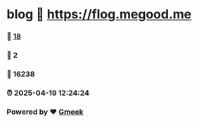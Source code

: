 # blog :link: https://flog.megood.me 
### :page_facing_up: [18](https://flog.megood.me/tag.html) 
### :speech_balloon: 2 
### :hibiscus: 16238 
### :alarm_clock: 2025-04-19 12:24:24 
### Powered by :heart: [Gmeek](https://github.com/Meekdai/Gmeek)
